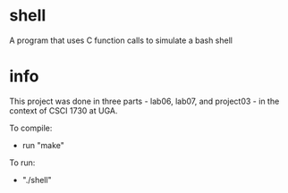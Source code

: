 # shell
A program that uses C function calls to simulate a bash shell

# info
This project was done in three parts - lab06, lab07, and project03 - in the
context of CSCI 1730 at UGA.

To compile:
- run "make"

To run:
- "./shell"


